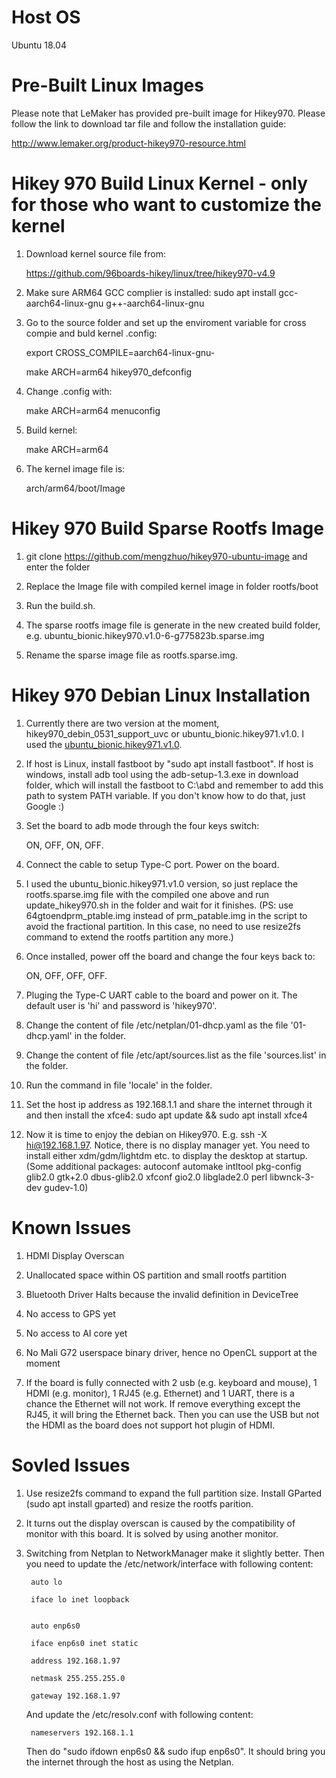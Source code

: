 # Host OS
Ubuntu 18.04

# Pre-Built Linux Images

Please note that LeMaker has provided pre-built image for Hikey970. Please follow the link to download tar file and follow the installation guide:

http://www.lemaker.org/product-hikey970-resource.html

# Hikey 970 Build Linux Kernel - only for those who want to customize the kernel

1. Download kernel source file from:

    https://github.com/96boards-hikey/linux/tree/hikey970-v4.9
    
2. Make sure ARM64 GCC complier is installed: 
    sudo apt install gcc-aarch64-linux-gnu g++-aarch64-linux-gnu

3. Go to the source folder and set up the enviroment variable for cross compie and buld kernel .config:

    export CROSS_COMPILE=aarch64-linux-gnu-
    
    make ARCH=arm64 hikey970_defconfig
    
4. Change .config with:

    make ARCH=arm64 menuconfig
    
5. Build kernel:

    make ARCH=arm64 

6. The kernel image file is:

    arch/arm64/boot/Image
    
# Hikey 970 Build Sparse Rootfs Image

1. git clone https://github.com/mengzhuo/hikey970-ubuntu-image and enter the folder

2. Replace the Image file with compiled kernel image in folder rootfs/boot

3. Run the build.sh. 

4. The sparse rootfs image file is generate in the new created build folder, e.g. ubuntu_bionic.hikey970.v1.0-6-g775823b.sparse.img

5. Rename the sparse image file as rootfs.sparse.img.  


# Hikey 970 Debian Linux Installation

1. Currently there are two version at the moment, hikey970_debin_0531_support_uvc or ubuntu_bionic.hikey971.v1.0. I used the [ubuntu_bionic.hikey971.v1.0](https://github.com/mengzhuo/hikey970-ubuntu-image/releases/download/v1.0/ubuntu_bionic.hikey971.v1.0.sparse.img.tar.gz). 

2. If host is Linux, install fastboot by "sudo apt install fastboot". If host is windows, install adb tool using the adb-setup-1.3.exe in download folder, which will install the fastboot to C:\abd and remember to add this path to system PATH variable. If you don't know how to do that, just Google :)

3. Set the board to adb mode through the four keys switch: 

    ON, OFF, ON, OFF. 
    
4. Connect the cable to setup Type-C port. Power on the board.

5. I used the ubuntu_bionic.hikey971.v1.0 version, so just replace the rootfs.sparse.img file with the compiled one above and run update_hikey970.sh in the folder and wait for it finishes. (PS: use 64gtoendprm_ptable.img instead of prm_patable.img in the script to avoid the fractional partition. In this case, no need to use resize2fs command to extend the rootfs partition any more.)

6. Once installed, power off the board and change the four keys back to: 

    ON, OFF, OFF, OFF. 

7. Pluging the Type-C UART cable to the board and power on it. The default user is 'hi' and password is 'hikey970'.

8. Change the content of file /etc/netplan/01-dhcp.yaml as the file '01-dhcp.yaml' in the folder.

9. Change the content of file /etc/apt/sources.list as the file 'sources.list' in the folder.

10. Run the command in file 'locale' in the folder. 

11. Set the host ip address as 192.168.1.1 and share the internet through it and then install the xfce4:
    sudo apt update && sudo apt install xfce4

12. Now it is time to enjoy the debian on Hikey970. E.g. ssh -X hi@192.168.1.97. Notice, there is no display manager yet. You need to install either xdm/gdm/lightdm etc. to display the desktop at startup. (Some additional packages: autoconf automake intltool pkg-config glib2.0 gtk+2.0 dbus-glib2.0 xfconf gio2.0 libglade2.0 perl libwnck-3-dev gudev-1.0)

# Known Issues

1. HDMI Display Overscan

2. Unallocated space within OS partition and small rootfs partition

3. Bluetooth Driver Halts because the invalid definition in DeviceTree

4. No access to GPS yet

5. No access to AI core yet

6. No Mali G72 userspace binary driver, hence no OpenCL support at the moment

7. If the board is fully connected with 2 usb (e.g. keyboard and mouse), 1 HDMI (e.g. monitor), 1 RJ45 (e.g. Ethernet) and 1 UART, there is a chance the Ethernet will not work. If remove everything except the RJ45, it will bring the Ethernet back. Then you can use the USB but not the HDMI as the board does not support hot plugin of HDMI. 

# Sovled Issues

1. Use resize2fs command to expand the full partition size. Install GParted (sudo apt install gparted) and resize the rootfs parition.

2. It turns out the display overscan is caused by the compatibility of monitor with this board. It is solved by using another monitor. 

7. Switching from Netplan to NetworkManager make it slightly better. Then you need to update the /etc/network/interface with following content:

        auto lo
        
        iface lo inet loopback
        
        
        auto enp6s0
        
        iface enp6s0 inet static
        
        address 192.168.1.97
        
        netmask 255.255.255.0
        
        gateway 192.168.1.97
        
   And update the /etc/resolv.conf with following content:
   
        nameservers 192.168.1.1
        
   Then do "sudo ifdown enp6s0 && sudo ifup enp6s0". It should bring you the internet through the host as using the Netplan. 
